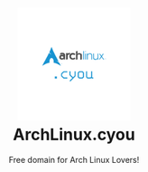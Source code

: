 <h1 align="center">
  <img src="https://raw.githubusercontent.com/archlinux-cyou/archlinux.cyou/master/archlinux-dot-cyou-v1-transparent.png" alt="ArchLinux.cyou" width="200">
  <br>ArchLinux.cyou<br>


</h1>

  <p align="center">
Free domain for Arch Linux Lovers!
  </p>